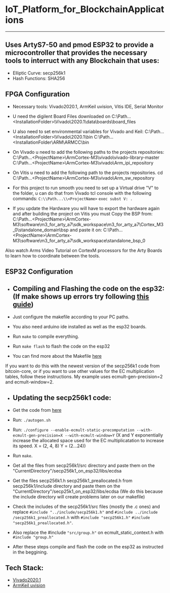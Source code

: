 #  IoT_Platform_for_BlockchainApplications
----
Uses ArtyS7-50 and pmod ESP32 to provide a microcontroller that provides the necessary tools to interruct with any Blockchain that uses:
---
- Elliptic Curve: secp256k1 
- Hash Functions: SHA256 

FPGA Configuration
---
- Necessary tools: Vivado2020.1, ArmKeil uvision, Vitis IDE, Serial Monitor

- U need the digilent Board Files downloaded on C:\Path...\<InstallationFolder>\Vivado\2020.1\data\boards\board_files 

- U also need to set environmental variables for Vivado and Keil: 
C:\Path...\<InstallationFolder>\Vivado\2020.1\bin
C:\Path...\<InstallationFolder\ARM\ARMCC\bin

- On Vivado u need to add the following paths to the projects repositories:
C:\Path...\<ProjectName>\ArmCortex-M3\vivado\vivado-library-master
C:\Path...\<ProjectName>\ArmCortex-M3\vivado\Arm_ipi_repository

- On Vitis u need to add the following path to the projects repositories.
cd C:\Path...\<ProjectName>\ArmCortex-M3\vivado\Arm_sw_repository

- For this project to run smooth you need to set up a Virtual drive "V" to the <ProjectName> folder, u can do that from Vivado tcl console with the following commands:
`C:\\Path...\\<ProjectName>`
`exec subst V: .`

- If you update the Hardware you will have to export the hardware again and after building the project on Vitis you must Copy the BSP from:
C:\Path...\<ProjectName>\ArmCortex-M3\software\m3_for_arty_a7\sdk_workspace\m3_for_arty_a7\Cortex_M3_0\standalone_domain\bsp
and paste it on:
C:\Path...\<ProjectName>\ArmCortex-M3\software\m3_for_arty_a7\sdk_workspace\standalone_bsp_0

Also watch Arms Video Tutorial on CortexM processors for the Arty Boards to learn how to coordinate between the tools.


ESP32 Configuration
---

- Compiling and Flashing the code on the esp32: (If make shows up errors try following [this guide](https://docs.espressif.com/projects/arduino-esp32/en/latest/installing.html))
  --

- Just configure the makefile according to your PC paths.

- You also need arduino ide installed as well as the esp32 boards.

- Run `make` to compile everything.

- Run `make flash` to flash the code on the esp32

- You can find more about the Makefile [here](https://github.com/plerup/makeEspArduino)

If you want to do this with the newest version of the secp256k1 code from bitcoin-core, or if you want to use other values for the EC multiplication tables, follow these instructions. My example uses ecmult-gen-precision=2 and ecmult-window=2.

- Updating the secp256k1 code:
  --

- Get the code from [here](https://github.com/bitcoin-core/secp256k1)

- Run: `./autogen.sh`

- Run: `./configure --enable-ecmult-static-precomputation --with-ecmult-gen-precision=X --with-ecmult-window=Y` (X and Y exponentially increase the allocated space used for the EC multiplicatation to increase its speed. X = (2, 4, 8) Y = (2...24))

- Run `make`.

- Get all the files from secp256k1/src directory and paste them on the "CurrentDirectory"/secp256k1_on_esp32/libs/ecdsa

- Get the files secp256k1.h secp256k1_preallocated.h from secp256k1/include directory and paste them on the "CurrentDirectory"/secp25k1_on_esp32/libs/ecdsa (We do this because the include directory will create problems later on our makefile)

- Check the includes of the secp256k1/src files (mostly the .c ones) and replace `#include "../include/secp256k1.h"` and `#include ../include /secp256k1_preallocated.h` with `#include "secp256k1.h"` `#include "secp256k1_preallocated.h"`.

- Also replace the #include `"src/group.h"` on ecmult_static_context.h with `#include "group.h"`

- After these steps compile and flash the code on the esp32 as instructed in the beggining.  
  
Tech Stack:
---
- [Vivado2020.1](https://www.xilinx.com/support/download/index.html/content/xilinx/en/downloadNav/vivado-design-tools/archive.html)
- [ArmKeil uvision](https://www2.keil.com/mdk5/uvision/)
